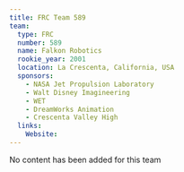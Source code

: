 ```yaml
---
title: FRC Team 589
team:
  type: FRC
  number: 589
  name: Falkon Robotics
  rookie_year: 2001
  location: La Crescenta, California, USA
  sponsors:
    - NASA Jet Propulsion Laboratory
    - Walt Disney Imagineering
    - WET
    - DreamWorks Animation
    - Crescenta Valley High
  links:
    Website: 
---
```

No content has been added for this team